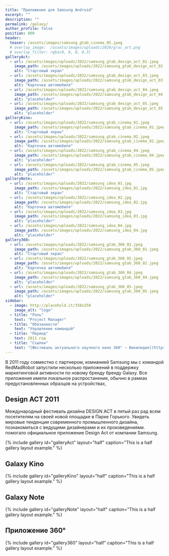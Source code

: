 ```yaml
---
title: "Приложения для Samsung Android"
excerpt: ""
description: ""
permalink: /galaxy/
author_profile: false
position: 800
header:
  teaser: /assets/images/samsung_gtab_cinema_05.jpeg
  # overlay_image:  /assets/images/uploads/2020/grac_art.png
  # overlay_filter: rgba(0, 0, 0, 0.3)
galleryAct:
  - url: /assets/images/uploads/2022/samsung_gtab_design_act_02.jpeg
    image_path: /assets/images/uploads/2022/samsung_gtab_design_act_02.jpeg
    alt: "Стартовый экран"
  - url: /assets/images/uploads/2022/samsung_gtab_design_act_03.jpeg
    image_path: /assets/images/uploads/2022/samsung_gtab_design_act_03.jpeg
    alt: "Карточка автомобиля"
  - url: /assets/images/uploads/2022/samsung_gtab_design_act_04.jpeg
    image_path: /assets/images/uploads/2022/samsung_gtab_design_act_04.jpeg
    alt: "placeholder"
  - url: /assets/images/uploads/2022/samsung_gtab_design_act_05.jpeg
    image_path: /assets/images/uploads/2022/samsung_gtab_design_act_05.jpeg
    alt: "placeholder"
galleryKino:
  - url: /assets/images/uploads/2022/samsung_gtab_cinema_01.jpeg
    image_path: /assets/images/uploads/2022/samsung_gtab_cinema_01.jpeg
    alt: "Стартовый экран"
  - url: /assets/images/uploads/2022/samsung_gtab_cinema_02.jpeg
    image_path: /assets/images/uploads/2022/samsung_gtab_cinema_02.jpeg
    alt: "Карточка автомобиля"
  - url: /assets/images/uploads/2022/samsung_gtab_cinema_04.jpeg
    image_path: /assets/images/uploads/2022/samsung_gtab_cinema_04.jpeg
    alt: "placeholder"
  - url: /assets/images/uploads/2022/samsung_gtab_cinema_05.jpeg
    image_path: /assets/images/uploads/2022/samsung_gtab_cinema_05.jpeg
    alt: "placeholder"
galleryNote:
  - url: /assets/images/uploads/2022/samsung_idea_01.jpg
    image_path: /assets/images/uploads/2022/samsung_idea_01.jpg
    alt: "Стартовый экран"
  - url: /assets/images/uploads/2022/samsung_idea_02.jpg
    image_path: /assets/images/uploads/2022/samsung_idea_02.jpg
    alt: "Карточка автомобиля"
  - url: /assets/images/uploads/2022/samsung_idea_03.jpg
    image_path: /assets/images/uploads/2022/samsung_idea_03.jpg
    alt: "placeholder"
  - url: /assets/images/uploads/2022/samsung_idea_04.jpg
    image_path: /assets/images/uploads/2022/samsung_idea_04.jpg
    alt: "placeholder"
gallery360:
  - url: /assets/images/uploads/2022/samsung_gtab_360_01.jpeg
    image_path: /assets/images/uploads/2022/samsung_gtab_360_01.jpeg
    alt: "Стартовый экран"
  - url: /assets/images/uploads/2022/samsung_gtab_360_02.jpeg
    image_path: /assets/images/uploads/2022/samsung_gtab_360_02.jpeg
    alt: "Карточка автомобиля"
  - url: /assets/images/uploads/2022/samsung_gtab_360_04.jpeg
    image_path: /assets/images/uploads/2022/samsung_gtab_360_04.jpeg
    alt: "placeholder"
  - url: /assets/images/uploads/2022/samsung_gtab_360_05.jpeg
    image_path: /assets/images/uploads/2022/samsung_gtab_360_05.jpeg
    alt: "placeholder"
sidebar:
  - image: http://placehold.it/350x250
    image_alt: "logo"
  - title: "Роль"
    text: "Project Manager"
  - title: "Обязанности"
    text: "Управление командой"
  - title: "Период"
    text: 2011 год
  - title: "Ссылки"
    text: "[Фестиваль актуального научного кино 360° — Википедия](https://ru.wikipedia.org/wiki/%D0%A4%D0%B5%D1%81%D1%82%D0%B8%D0%B2%D0%B0%D0%BB%D1%8C_%D0%B0%D0%BA%D1%82%D1%83%D0%B0%D0%BB%D1%8C%D0%BD%D0%BE%D0%B3%D0%BE_%D0%BD%D0%B0%D1%83%D1%87%D0%BD%D0%BE%D0%B3%D0%BE_%D0%BA%D0%B8%D0%BD%D0%BE_360%C2%B0), [Политех 360 — Фестиваль](http://360.polytech.one/about/)"
---
```


В 2011 году совместно с партнером, комнанией Samsung мы с командой RedMadRobot запустили несколько приложений в поддержку маркетинговой активности по новому бренду бренду Galaxy. Все приложения имели локальное распростанение, обычно в рамках предустановленных образцов на устройствах,

## Design ACT 2011

Международный фестиваль дизайна DESIGN ACT в пятый раз рад всем посетителям на своей новой площадке в Парке Горького. Увидеть мировые тенденции современного промышленного дизайна, познакомиться с ведущими дизайнерами и их произведениями. помогало официальное приложение Design Act от компании Samsung.

{% include gallery id="galleryAct" layout="half" caption="This is a half gallery layout example." %}

## Galaxy Kino

{% include gallery id="galleryKino" layout="half" caption="This is a half gallery layout example." %}

## Galaxy Note

{% include gallery id="galleryNote" layout="half" caption="This is a half gallery layout example." %}

## Приложение 360°

{% include gallery id="gallery360" layout="half" caption="This is a half gallery layout example." %}
